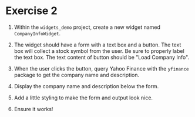# Exercise 2

1. Within the `widgets_demo` project, create a new widget named `CompanyInfoWidget`.

2. The widget should have a form with a text box and a button. The text box will collect a stock symbol from the user. Be sure to properly label the text box. The text content of button should be "Load Company Info".

3. When the user clicks the button, query Yahoo Finance with the `yfinance` package to get the company name and description.

4. Display the company name and description below the form.

5. Add a little styling to make the form and output look nice.

6. Ensure it works!